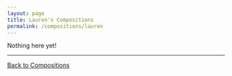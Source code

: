 ```yaml
---
layout: page
title: Lauren's Compositions
permalink: /compositions/lauren
---
```


Nothing here yet!

---
[Back to Compositions](/sc-workshop/compositions/)
